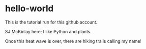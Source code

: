 # hello-world
This is the tutorial run for this github account.

SJ McKinlay here; I like Python and plants.

Once this heat wave is over, there are hiking trails calling my name!
